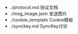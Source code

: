 * ./protocol.md 协议文档 
* ./msg_image.json 发送图片 
* ./cookie_template Cookie模板 
* ./synckey.md SyncKey讨论
